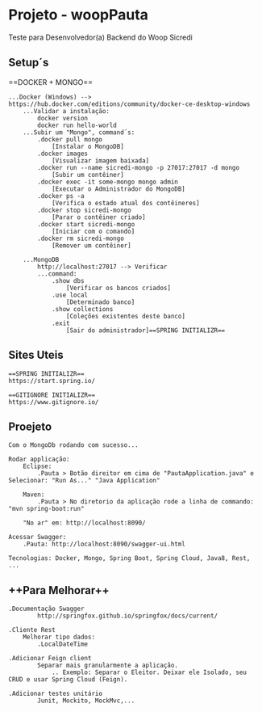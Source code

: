 # Projeto - woopPauta
Teste para Desenvolvedor(a) Backend do Woop Sicredi

## Setup´s
==DOCKER + MONGO==

	...Docker (Windows) --> https://hub.docker.com/editions/community/docker-ce-desktop-windows
  		...Validar a instalação:
			docker version
			docker run hello-world
		...Subir um "Mongo", command´s:
			.docker pull mongo
				[Instalar o MongoDB]
			.docker images
				[Visualizar imagem baixada]
			.docker run --name sicredi-mongo -p 27017:27017 -d mongo
				[Subir um contêiner]
			.docker exec -it some-mongo mongo admin
				[Executar o Administrador do MongoDB]
			.docker ps -a
				[Verifica o estado atual dos contêineres]
			.docker stop sicredi-mongo
				[Parar o contêiner criado]
			.docker start sicredi-mongo
				[Iniciar com o comando]
			.docker rm sicredi-mongo
				[Remover um contêiner]

		...MongoDB
			http://localhost:27017 --> Verificar
			...command:
				.show dbs
					[Verificar os bancos criados]
				.use local
					[Determinado banco]
				.show collections
					[Coleções existentes deste banco]
				.exit
					[Sair do administrador]==SPRING INITIALIZR==

## Sites Uteis
	==SPRING INITIALIZR==
	https://start.spring.io/

	==GITIGNORE INITIALIZR==
	https://www.gitignore.io/
	
## Proejeto
	Com o MongoDb rodando com sucesso...
	
	Rodar applicação: 
		Eclipse:
			.Pauta > Botão direitor em cima de "PautaApplication.java" e Selecionar: "Run As..." "Java Application"
	
		Maven:
			.Pauta > No diretorio da aplicação rode a linha de commando: "mvn spring-boot:run"
		
		"No ar" em: http://localhost:8090/
	
	Acessar Swagger:
		.Pauta: http://localhost:8090/swagger-ui.html
	
	Tecnologias: Docker, Mongo, Spring Boot, Spring Cloud, Java8, Rest, ...
		
## ++Para Melhorar++
	.Documentação Swagger
			http://springfox.github.io/springfox/docs/current/

	.Cliente Rest
		Melhorar tipo dados:
			.LocalDateTime
		
	.Adicionar Feign client
			Separar mais granularmente a aplicação.
				.. Exemplo: Separar o Eleitor. Deixar ele Isolado, seu CRUD e usar Spring Cloud (Feign).

	.Adicionar testes unitário
			Junit, Mockito, MockMvc,...

